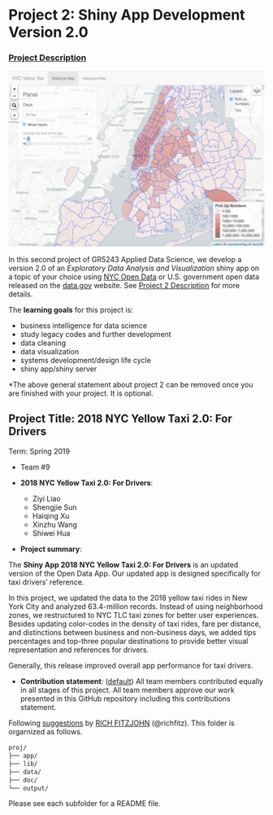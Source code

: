 # Project 2: Shiny App Development Version 2.0

### [Project Description](doc/project2_desc.md)

![screenshot](output/screenshot.jpeg)

In this second project of GR5243 Applied Data Science, we develop a version 2.0 of an *Exploratory Data Analysis and Visualization* shiny app on a topic of your choice using [NYC Open Data](https://opendata.cityofnewyork.us/) or U.S. government open data released on the [data.gov](https://data.gov/) website. See [Project 2 Description](doc/project2_desc.md) for more details.  

The **learning goals** for this project is:

- business intelligence for data science
- study legacy codes and further development
- data cleaning
- data visualization
- systems development/design life cycle
- shiny app/shiny server

*The above general statement about project 2 can be removed once you are finished with your project. It is optional.

## Project Title: 2018 NYC Yellow Taxi 2.0: For Drivers
Term: Spring 2019

+ Team #9
+ **2018 NYC Yellow Taxi 2.0: For Drivers**:
	+ Ziyi Liao
	+ Shengjie Sun
	+ Haiqing Xu
	+ Xinzhu Wang
	+ Shiwei Hua

+ **Project summary**: 

The **Shiny App 2018 NYC Yellow Taxi 2.0: For Drivers** is an updated version of the Open Data App. Our updated app is designed specifically for taxi drivers’ reference. 

In this project, we updated the data to the 2018 yellow taxi rides in New York City and analyzed 63.4-million records. Instead of using neighborhood zones, we restructured to NYC TLC taxi zones for better user experiences. Besides updating color-codes in the density of taxi rides, fare per distance, and distinctions between business and non-business days, we added tips percentages and top-three popular destinations to provide better visual representation and references for drivers.

Generally, this release improved overall app performance for taxi drivers.

+ **Contribution statement**: ([default](doc/a_note_on_contributions.md)) All team members contributed equally in all stages of this project. All team members approve our work presented in this GitHub repository including this contributions statement. 

Following [suggestions](http://nicercode.github.io/blog/2013-04-05-projects/) by [RICH FITZJOHN](http://nicercode.github.io/about/#Team) (@richfitz). This folder is orgarnized as follows.

```
proj/
├── app/
├── lib/
├── data/
├── doc/
└── output/
```

Please see each subfolder for a README file.

